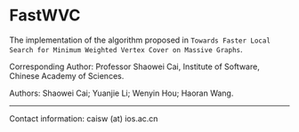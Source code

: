 # FastWVC
The implementation of the algorithm proposed in `Towards Faster Local Search for Minimum Weighted Vertex Cover on Massive Graphs`.

Corresponding Author: Professor Shaowei Cai, Institute of Software, Chinese Academy of Sciences.

Authors: Shaowei Cai; Yuanjie Li; Wenyin Hou; Haoran Wang.

---

Contact information: caisw (at) ios.ac.cn
